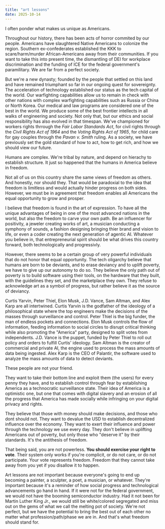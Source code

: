 ```yaml
---
title: "art lessons"
date: 2025-10-14
---
```


I often ponder what makes us unique as Americans. 

Throughout our history, there has been acts of horror commited by our people. Americans have slaughtered Native Americans to colonize the region. Southern ex-confederates established the KKK to scare/harm/murder African-Americans away from their communities. If you want to take this into present time, the dismantling of DEI for workplace discrimination and the funding of ICE for the federal government's paramilitary. We are far from a perfect society. 

But we're a new dynasty; founded by the people that settled on this land and have remained triumphant so far in our ongoing quest for sovereignty. The acceleration of technology established our status as the tech capital of the world. Our warfighting capabilities allow us to remain in check with other nations with complex warfighting capabilities such as Russia or China or North Korea. Our medical and law programs are considered one of the best in the world. We produce some of the best frontier intellects in all walks of engineering and society. Not only that, but our ethics and social responsibility has also evolved in that timespan. We've championed for workers rights thrrough the *Fair Labor Standards Act*, for civil rights through the *Civil Rights Act of 1964* and the *Voting Rights Act of 1965*, for child care for gay couples through the *Pavan v. Smith* ruling. As a society, we have previously set the gold standard of how to act, how to get rich, and how we should view our future. 

Humans are complex. We're tribal by nature, and depend on hierachy to establish structure. It just so happened that the humans in America believe in freedom.

Not all of us on this country share the same views of freedom as others. And honestly, nor should they. That would be paradoxial to the idea that freedom is limitless and would actually hinder progress on both sides. However, we must be in agreement that freedom enables all Americans the equal opportunity to grow and prosper. 

I believe that freedom is found in the art of expression. To have all the unique advantages of being in one of the most advanced nations in the world, but also the freedom to carve your own path. Be an influencer for positivity, a jeweler creating works of art, a musician conducting a symphony of sounds, a fashion designing bringing thier brand and vision to life, or even a coder creating the next generation of agentic AI. Whatever you believe in, that entrepreneurial spirit should be what drives this country forward, both technologically and progressivly.



However, there seems to be a certain group of very powerful individuals that do not honor that equal opportunity. The tech oligarchy believe that humans are born to be deviants, and to erase deviancy and to uplift poverty, we have to give up our autonomy to do so. They believe the only path out of poverty is to build software using their tools, on the hardware that they built, with the guidelines they set, and the marketplace they own. They refuse to acknowledge art as a symbol of progress, but rather believe it as the source of deviancy. 

Curtis Yarvin, Peter Thiel, Elon Musk, J.D. Vance, Sam Altman, and Alex Karp are all intertwined. Curtis Yarvin is the godfather of the ideology of a philosophical state where the top engineers make the decisions of the masses through surveillance and control. Peter Thiel is the big funder, the man of endless pockets and connections. Elon Musk controls the flow of information, feeding information to social circles to disrupt critical thinking while also promoting the "America" party, designed to split votes from independents. J.D. Vance is the puppet, funded by Peter Thiel to roll out policy and orders to fulfill Curtis' ideology. Sam Altman is the creator of commercial and private AI, the engine used to process the mass amounts of data being ingested. Alex Karp is the CEO of Palantir, the software used to analyze the mass amounts of data to detect deviants. 

These people are not your friend. 

They want to take their bottom line and exploit them (the users) for every penny they have, and to establish control through fear by establishing America as a technocratic surveillance state. Their idea of America is a optimistic one, but one that comes with digital slavery and an erosion of all the progress that America has made socially while infringing on your digital privacy and rights. 

They believe that those with money should make decisions, and those who dont should not. They want to devalue the USD to establish decentralized influence over the economy. They want to exert their influence and power through the technology we use every day. They don't believe in uplifting Americans out of poverty, but only those who "deserve it" by their standards. It's the antithesis of freedom.


That being said, you are not powerless. **You should exercise your right to vote**. Their system only works if you're complicit, or do not care, or do not participate. Your vote represents freedom. Freedom that they cannot take away from you yet if you disallow it to happen. 

Art lessons are not important because everyone's going to end up becoming a painter, a sculpter, a poet, a musician, or whatever. They're important because it's a reminder of how social progress and technological advancements go hand in hand. If it were not for the federal government, we would not have the booming semiconductor industry. Had it not been for Martin Luther King Jr., we would still be white/colored segregated and miss out on the gems of what we call the melting pot of society. We're not perfect, but we have the potential to bring the best out of each other no matter what profession/path/phase we are in. And that's what freedom should stand for. 
